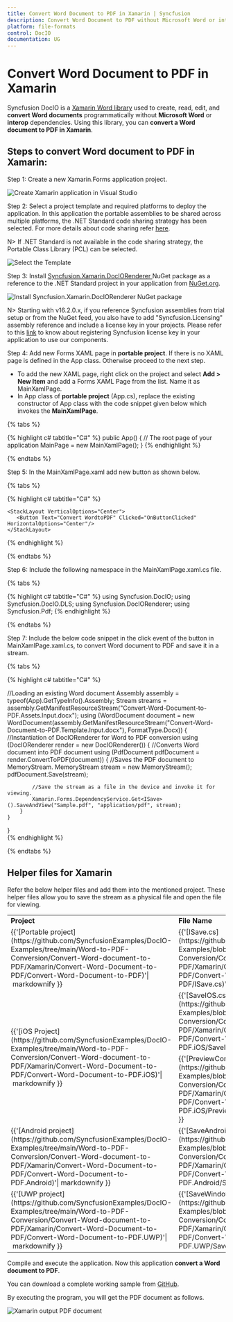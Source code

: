 ```yaml
---
title: Convert Word Document to PDF in Xamarin | Syncfusion
description: Convert Word Document to PDF without Microsoft Word or interop dependencies in Xamarin application using Xamarin Word (DocIO) library.
platform: file-formats
control: DocIO
documentation: UG
---
```


# Convert Word Document to PDF in Xamarin

Syncfusion DocIO is a [Xamarin Word library](https://www.syncfusion.com/document-processing/word-framework/xamarin/word-library) used to create, read, edit, and **convert Word documents** programmatically without **Microsoft Word** or **interop** dependencies. Using this library, you can **convert a Word document to PDF in Xamarin**.

## Steps to convert Word document to PDF in Xamarin:

Step 1: Create a new Xamarin.Forms application project.

![Create Xamarin application in Visual Studio](Xamarin_images/Create-Project-WordtoPDF.png)

Step 2: Select a project template and required platforms to deploy the application. In this application the portable assemblies to be shared across multiple platforms, the .NET Standard code sharing strategy has been selected. For more details about code sharing refer [here](https://learn.microsoft.com/en-us/xamarin/cross-platform/app-fundamentals/code-sharing).

N> If .NET Standard is not available in the code sharing strategy, the Portable Class Library (PCL) can be selected.

![Select the Template](Xamarin_images/Template-WordtoPDF.png)

Step 3: Install [Syncfusion.Xamarin.DocIORenderer ](https://www.nuget.org/packages/Syncfusion.Xamarin.DocIORenderer) NuGet package as a reference to the .NET Standard project in your application from [NuGet.org](https://www.nuget.org/).

![Install Syncfusion.Xamarin.DocIORenderer NuGet package](Xamarin_images/Nuget-Package-WordtoPDF.png)

N> Starting with v16.2.0.x, if you reference Syncfusion assemblies from trial setup or from the NuGet feed, you also have to add "Syncfusion.Licensing" assembly reference and include a license key in your projects. Please refer to this [link](https://help.syncfusion.com/common/essential-studio/licensing/overview) to know about registering Syncfusion license key in your application to use our components.

Step 4: Add new Forms XAML page in **portable project**. If there is no XAML page is defined in the App class. Otherwise proceed to the next step.
<ul>
<li>
To add the new XAML page, right click on the project and select <b>Add > New Item</b> and add a Forms XAML Page from the list. Name it as MainXamlPage.
</li>
<li>
In App class of <b>portable project</b> (App.cs), replace the existing constructor of App class with the code snippet given below which invokes the <b>MainXamlPage</b>.
</li>
</ul>

{% tabs %}

{% highlight c# tabtitle="C#" %}
public App()
{
    // The root page of your application
    MainPage = new MainXamlPage();
}
{% endhighlight %}

{% endtabs %}

Step 5: In the MainXamlPage.xaml add new button as shown below.

{% tabs %}

{% highlight c# tabtitle="C#" %}

<ContentPage xmlns="http://xamarin.com/schemas/2014/forms"
             xmlns:x="http://schemas.microsoft.com/winfx/2009/xaml"
             x:Class="Convert_Word_Document_to_PDF.MainPage">

    <StackLayout VerticalOptions="Center">
       <Button Text="Convert WordtoPDF" Clicked="OnButtonClicked" HorizontalOptions="Center"/>
    </StackLayout>
</ContentPage>

{% endhighlight %}

{% endtabs %}

Step 6: Include the following namespace in the MainXamlPage.xaml.cs file.

{% tabs %}

{% highlight c# tabtitle="C#" %}
using Syncfusion.DocIO;
using Syncfusion.DocIO.DLS;
using Syncfusion.DocIORenderer;
using Syncfusion.Pdf;
{% endhighlight %}

{% endtabs %}

Step 7: Include the below code snippet in the click event of the button in MainXamlPage.xaml.cs, to convert Word document to PDF and save it in a stream.

{% tabs %}

{% highlight c# tabtitle="C#" %}

//Loading an existing Word document
Assembly assembly = typeof(App).GetTypeInfo().Assembly;
Stream streams = assembly.GetManifestResourceStream("Convert-Word-Document-to-PDF.Assets.Input.docx");
using (WordDocument document = new WordDocument(assembly.GetManifestResourceStream("Convert-Word-Document-to-PDF.Template.Input.docx"), FormatType.Docx))
{
    //Instantiation of DocIORenderer for Word to PDF conversion
    using (DocIORenderer render = new DocIORenderer())
    {
        //Converts Word document into PDF document
        using (PdfDocument pdfDocument = render.ConvertToPDF(document))
        {
            //Saves the PDF document to MemoryStream.
            MemoryStream stream = new MemoryStream();
            pdfDocument.Save(stream);

            //Save the stream as a file in the device and invoke it for viewing.
            Xamarin.Forms.DependencyService.Get<ISave>().SaveAndView("Sample.pdf", "application/pdf", stream);
        }
    }               
}    
{% endhighlight %}

{% endtabs %}

## Helper files for Xamarin

Refer the below helper files and add them into the mentioned project. These helper files allow you to save the stream as a physical file and open the file for viewing.

<table>
  <tr>
  <td>
    <b>Project</b>
  </td>
  <td>
    <b>File Name</b>
  </td>
  <td>
    <b>Summary</b>
  </td>
  </tr>
  <tr>
  <td>
    {{'[Portable project](https://github.com/SyncfusionExamples/DocIO-Examples/tree/main/Word-to-PDF-Conversion/Convert-Word-document-to-PDF/Xamarin/Convert-Word-Document-to-PDF/Convert-Word-Document-to-PDF)'| markdownify }}
  </td>
  <td>
    {{'[ISave.cs](https://github.com/SyncfusionExamples/DocIO-Examples/blob/main/Word-to-PDF-Conversion/Convert-Word-document-to-PDF/Xamarin/Convert-Word-Document-to-PDF/Convert-Word-Document-to-PDF/ISave.cs)'| markdownify }}
  </td>
  <td>Represent the base interface for save operation
  </td>
  </tr>
  <tr>
  <td rowspan="2">
    {{'[iOS Project](https://github.com/SyncfusionExamples/DocIO-Examples/tree/main/Word-to-PDF-Conversion/Convert-Word-document-to-PDF/Xamarin/Convert-Word-Document-to-PDF/Convert-Word-Document-to-PDF.iOS)'| markdownify }}
  </td>
  <td>
    {{'[SaveIOS.cs](https://github.com/SyncfusionExamples/DocIO-Examples/blob/main/Word-to-PDF-Conversion/Convert-Word-document-to-PDF/Xamarin/Convert-Word-Document-to-PDF/Convert-Word-Document-to-PDF.iOS/SaveIOS.cs)'| markdownify }}
  </td>
  <td>
    Save implementation for iOS device
  </td>
  </tr>
  <tr>
  <td>
    {{'[PreviewControllerDS.cs](https://github.com/SyncfusionExamples/DocIO-Examples/blob/main/Word-to-PDF-Conversion/Convert-Word-document-to-PDF/Xamarin/Convert-Word-Document-to-PDF/Convert-Word-Document-to-PDF.iOS/PreviewControllerDS.cs)'| markdownify }}
  </td>
  <td>
    Helper class for viewing the <b>Word document</b> in iOS device
  </td>
  </tr>
  <tr>
  <td>
    {{'[Android project](https://github.com/SyncfusionExamples/DocIO-Examples/tree/main/Word-to-PDF-Conversion/Convert-Word-document-to-PDF/Xamarin/Convert-Word-Document-to-PDF/Convert-Word-Document-to-PDF.Android)'| markdownify }}
  </td>
  <td>
   {{'[SaveAndroid.cs](https://github.com/SyncfusionExamples/DocIO-Examples/blob/main/Word-to-PDF-Conversion/Convert-Word-document-to-PDF/Xamarin/Convert-Word-Document-to-PDF/Convert-Word-Document-to-PDF.Android/SaveAndroid.cs)'| markdownify }}
  </td>
  <td>Save implementation for Android device
  </td>
  </tr>
  <tr>
  <td>
    {{'[UWP project](https://github.com/SyncfusionExamples/DocIO-Examples/tree/main/Word-to-PDF-Conversion/Convert-Word-document-to-PDF/Xamarin/Convert-Word-Document-to-PDF/Convert-Word-Document-to-PDF.UWP)'| markdownify }}
  </td>
  <td>
    {{'[SaveWindows.cs](https://github.com/SyncfusionExamples/DocIO-Examples/blob/main/Word-to-PDF-Conversion/Convert-Word-document-to-PDF/Xamarin/Convert-Word-Document-to-PDF/Convert-Word-Document-to-PDF.UWP/SaveWindows.cs)'| markdownify }}
  </td>
  <td>Save implementation for UWP device.
  </td>
  </tr>
</table>

Compile and execute the application. Now this application **convert a Word document to PDF**.

You can download a complete working sample from [GitHub](https://github.com/SyncfusionExamples/DocIO-Examples/tree/main/Word-to-PDF-Conversion/Convert-Word-document-to-PDF/Xamarin).

By executing the program, you will get the PDF document as follows.

![Xamarin output PDF document](WordToPDF_images/OutputImage.png)                     